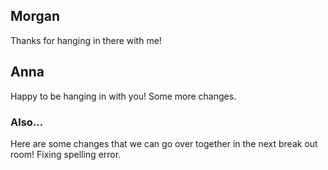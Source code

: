 ## Morgan
Thanks for hanging in there with me!
## Anna
Happy to be hanging in with you! Some more changes.
### Also...
Here are some changes that we can go over together in the next break out room! Fixing spelling error.
